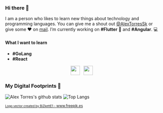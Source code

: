 ### Hi there 👋

I am a person who likes to learn new things about technology and programming languages. You can give me a shout out [@AlexTorresSk](https://twitter.com/AlexTorresSk) or give some ♥ on [mail](mailto:alextorressk@gmail.com). I’m currently working on **#Flutter** 📱 and **#Angular**. 💻

#### What I want to learn
- **#GoLang**
- **#React**

<p align='center'>
<a href="https://twitter.com/AlexTorresSk"><img height="30" src="https://github.com/AlexTorresSk/AlexTorresSk/blob/master/twitter_logo.png?raw=true"></a>&nbsp;&nbsp;
<a href="https://www.instagram.com/alextorres.sk/"><img height="30" src="https://github.com/AlexTorresSk/AlexTorresSk/blob/master/instagram_logo.png"></a>&nbsp;&nbsp;
</p>

### My Digital Footprints 🌱

![Alex Torres's github stats](https://github-readme-stats.vercel.app/api?username=alextorressk&hide=contribs,prs&show_icons=true&hide_border=true&title_color=000)
![Top Langs](https://github-readme-stats.vercel.app/api/top-langs/?username=alextorressk&layout=compact&hide_border=true)

<sub><a style="font-size: 10px" href='https://www.freepik.es/vectores/logo'>Logo vector created by BiZkettE1 - www.freepik.es</a></sub>
